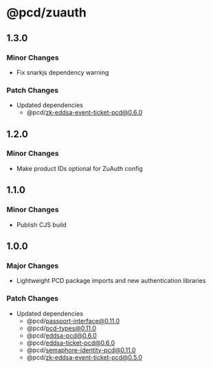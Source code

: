 # @pcd/zuauth

## 1.3.0

### Minor Changes

- Fix snarkjs dependency warning

### Patch Changes

- Updated dependencies
  - @pcd/zk-eddsa-event-ticket-pcd@0.6.0

## 1.2.0

### Minor Changes

- Make product IDs optional for ZuAuth config

## 1.1.0

### Minor Changes

- Publish CJS build

## 1.0.0

### Major Changes

- Lightweight PCD package imports and new authentication libraries

### Patch Changes

- Updated dependencies
  - @pcd/passport-interface@0.11.0
  - @pcd/pcd-types@0.11.0
  - @pcd/eddsa-pcd@0.6.0
  - @pcd/eddsa-ticket-pcd@0.6.0
  - @pcd/semaphore-identity-pcd@0.11.0
  - @pcd/zk-eddsa-event-ticket-pcd@0.5.0
